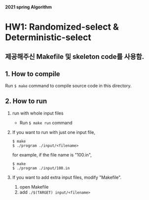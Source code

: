 #### 2021 spring Algorithm 
# HW1: Randomized-select & Deterministic-select

## 제공해주신 Makefile 및 skeleton code를 사용함.

## 1. How to compile
Run `$ make` command to compile source code in this directory.


## 2. How to run
1. run with whole input files
    - Run `$ make run` command

1. If you want to run with just one input file,
    ```
    $ make
    $ ./program ./input/<filename>
    ```
    for example, if the file name is "100.in",
    ```
    $ make
    $ ./program ./input/100.in
    ```
2. If you want to add extra input files, modify "Makefile".
    1. open Makefile
    1. add `./$(TARGET) input/<filename>`
